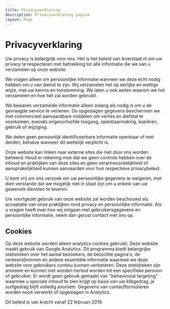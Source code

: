 ```yaml
---
title: Privacyverklaring
description: Privacyverklaring pagina.
layout: Page
---
```

# Privacyverklaring

Uw privacy is belangrijk voor ons. Het is het beleid van ikverstaat.nl om uw privacy te respecteren met betrekking tot alle informatie die we van u verzamelen op onze website.

We vragen alleen om persoonlijke informatie wanneer we deze echt nodig hebben om u van dienst te zijn. Wij verzamelen het op eerlijke en wettige wijze, met uw kennis en toestemming. We laten u ook weten waarom we het verzamelen en hoe het zal worden gebruikt.

We bewaren verzamelde informatie alleen zolang als nodig is om u de gevraagde service te verlenen. De opgeslagen gegevens beschermen we met commercieel aanvaardbare middelen om verlies en diefstal te voorkomen, evenals ongeoorloofde toegang, openbaarmaking, kopiëren, gebruik of wijziging.

We delen geen persoonlijk identificeerbare informatie openbaar of met derden, behalve wanneer dit wettelijk verplicht is.

Onze website kan linken naar externe sites die niet door ons worden beheerd. Houd er rekening mee dat we geen controle hebben over de inhoud en praktijken van deze sites en geen verantwoordelijkheid of aansprakelijkheid kunnen aanvaarden voor hun respectieve privacybeleid.

U bent vrij om ons verzoek om uw persoonlijke gegevens te weigeren, met dien verstande dat we mogelijk niet in staat zijn om u enkele van uw gewenste diensten te leveren.

Uw voortgezet gebruik van onze website zal worden beschouwd als acceptatie van onze praktijken rond privacy en persoonlijke informatie. Als u vragen heeft over hoe wij omgaan met gebruikersgegevens en persoonlijke informatie, neem dan gerust contact met ons op.

## Cookies

Op deze website worden alleen analytics cookies gebruikt. Deze website maakt gebruik van Google Analytics. Dit programma biedt belangrijke statistieken over het aantal bezoekers, de bezochte pagina's, de verkeersbronnen en andere essentiële informatie waarmee we deze website voor gebruikers continu kunnen verbeteren. Deze statistieken zijn anoniem en kunnen niet worden herleid worden tot een specifieke persoon of gebruiker. Er wordt geen gebruik gemaakt van "behavioural targeting" waarmee u speciale inhoud te zien krijgt op basis van uw klikgedrag; je surfgedrag blijft volledig anoniem. Gegevens van contactformulieren worden nooit verwerkt of opgeslagen in Analytics.

Dit beleid is van kracht vanaf 22 februari 2019.